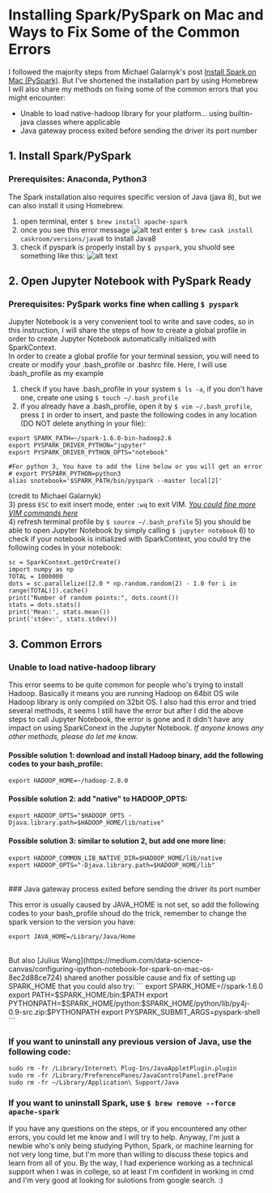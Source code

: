 # Installing Spark/PySpark on Mac and Ways to Fix Some of the Common Errors
I followed the majority steps from Michael Galarnyk's post [Install Spark on Mac (PySpark)](https://medium.com/@GalarnykMichael/install-spark-on-mac-pyspark-453f395f240b). But I've shortened the installation part by using Homebrew <br>
I will also share my methods on fixing some of the common errors that you might encounter:
- Unable to load native-hadoop library for your platform… using builtin-java classes where applicable
- Java gateway process exited before sending the driver its port number

## 1. Install Spark/PySpark
### Prerequisites: Anaconda, Python3
The Spark installation also requires specific version of Java (java 8), but we can also install it using Homebrew.
1) open terminal, enter `$ brew install apache-spark`
2) once you see this error message ![alt text](https://github.com/yajieli912/Spark_PySpark/blob/master/images/fullsizeoutput_f7c.jpeg?raw=true) enter `$ brew cask install caskroom/versions/java8` to install Java8
3) check if pyspark is properly install by `$ pyspark`, you shuold see something like this: ![alt text](https://github.com/yajieli912/Spark_PySpark/blob/master/images/pyspark.jpg?raw=true)

## 2. Open Jupyter Notebook with PySpark Ready
### Prerequisites: PySpark works fine when calling `$ pyspark`
Jupyter Notebook is a very convenient tool to write and save codes, so in this instruction, I will share the steps of how to create a global profile in order to create Jupyter Notebook automatically initialized with SparkContext. <br>
In order to create a global profile for your terminal session, you will need to create or modify your .bash_profile or .bashrc file. Here, I will use .bash_profile as my example<br>
1) check if you have .bash_profile in your system `$ ls -a`, if you don't have one, create one using `$ touch ~/.bash_profile`
2) if you already have a .bash_profile, open it by `$ vim ~/.bash_profile`, press `I` in order to insert, and paste the following codes in any location (DO NOT delete anything in your file):
```
export SPARK_PATH=~/spark-1.6.0-bin-hadoop2.6 
export PYSPARK_DRIVER_PYTHON="jupyter" 
export PYSPARK_DRIVER_PYTHON_OPTS="notebook" 

#For python 3, You have to add the line below or you will get an error
# export PYSPARK_PYTHON=python3
alias snotebook='$SPARK_PATH/bin/pyspark --master local[2]'
```
(credit to Michael Galarnyk)<br>
3) press `ESC` to exit insert mode, enter `:wq` to exit VIM. *[You could fine more VIM commands here](http://www.radford.edu/~mhtay/CPSC120/VIM_Editor_Commands.htm)*<br>
4) refresh terminal profile by `$ source ~/.bash_profile`
5) you should be able to open Jupyter Notebook by simply calling `$ jupyter notebook`
6) to check if your notebook is initialized with SparkContext, you could try the following codes in your notebook:
```
sc = SparkContext.getOrCreate()
import numpy as np
TOTAL = 1000000
dots = sc.parallelize([2.0 * np.random.random(2) - 1.0 for i in range(TOTAL)]).cache()
print("Number of random points:", dots.count())
stats = dots.stats()
print('Mean:', stats.mean())
print('stdev:', stats.stdev())
```

## 3. Common Errors
### Unable to load native-hadoop library
This error seems to be quite common for people who's trying to install Hadoop. Basically it means you are running Hadoop on 64bit OS wile Hadoop library is only compiled on 32bit OS. I also had this error and tried several methods, it seems I still have the error but after I did the above steps to call Jupyter Notebook, the error is gone and it didn't have any impact on using SparkConext in the Jupyter Notebook. _If anyone knows any other methods, please do let me know._<br>
#### Possible solution 1: download and install Hadoop binary, add the following codes to your bash_profile:<br>
```
export HADOOP_HOME=~/hadoop-2.8.0
```
#### Possible solution 2: add "native" to HADOOP_OPTS:<br>
```
export HADOOP_OPTS="$HADOOP_OPTS -Djava.library.path=$HADOOP_HOME/lib/native"
```
#### Possible solution 3: similar to solution 2, but add one more line:<br>
```
export HADOOP_COMMON_LIB_NATIVE_DIR=$HADOOP_HOME/lib/native
export HADOOP_OPTS="-Djava.library.path=$HADOOP_HOME/lib"
```
<br>
### Java gateway process exited before sending the driver its port number <br>

This error is usually caused by JAVA_HOME is not set, so add the following codes to your bash_profile shoud do the trick, remember to change the spark version to the version you have:<br>
```
export JAVA_HOME=/Library/Java/Home
```
<br>
But also [Julius Wang](https://medium.com/data-science-canvas/configuring-ipython-notebook-for-spark-on-mac-os-8ec2d88ce724) shared another possible cause and fix of setting up SPARK_HOME that you could also try:  
```
export SPARK_HOME=/<your spark installation location>/spark-1.6.0
export PATH=$SPARK_HOME/bin:$PATH
export PYTHONPATH=$SPARK_HOME/python:$SPARK_HOME/python/lib/py4j-0.9-src.zip:$PYTHONPATH
export PYSPARK_SUBMIT_ARGS=pyspark-shell
```

### If you want to uninstall any previous version of Java, use the following code:<br>
```
sudo rm -fr /Library/Internet\ Plug-Ins/JavaAppletPlugin.plugin 
sudo rm -fr /Library/PreferencePanes/JavaControlPanel.prefPane 
sudo rm -fr ~/Library/Application\ Support/Java
```

### If you want to uninstall Spark, use `$ brew remove --force apache-spark`

If you have any questions on the steps, or if you encountered any other errors, you could let me know and I will try to help. Anyway, I'm just a newbie who's only being studying Python, Spark, or machine learning for not very long time, but I'm more than willing to discuss these topics and learn from all of you. By the way, I had experience working as a technical support when I was in college, so at least I'm confident in working in cmd and I'm very good at looking for sulotions from google search. :)
